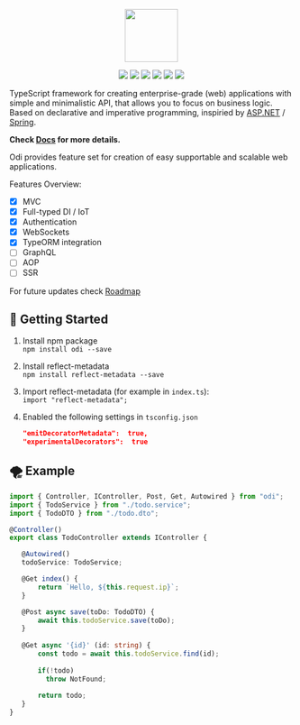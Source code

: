 <p align="center"> <img src="https://i.imgur.com/4Zf3O35.png" height="94"/> </p>

<p align="center"> 
	<img src="https://img.shields.io/npm/v/odi.svg" /> 
	<img src="https://img.shields.io/github/license/Odi-ts/Odi.svg" /> 
	<img src="https://img.shields.io/depfu/Odi-ts/odi.svg" />
	<img src="https://img.shields.io/github/last-commit/Odi-ts/Odi.svg" />
	<img src="https://travis-ci.com/Odi-ts/odi.svg?branch=master" />
	<a href="https://gitter.im/odiland/community" target="_blank">
		<img src="https://img.shields.io/gitter/room/nwjs/nw.js.svg" />
	</a>
</p>

TypeScript framework for creating enterprise-grade (web) applications with simple and minimalistic API, that allows you to focus on business logic. Based on declarative and imperative programming, inspiried by [ASP.NET](https://www.asp.net/) / [Spring](https://spring.io/). 

**Check [Docs](https://odi.gitbook.io/core/basics/getting-started) for more details.**

Odi provides feature set for creation of easy supportable and scalable web applications.

Features Overview:
 - [x] MVC
 - [x] Full-typed DI / IoT
 - [x] Authentication
 - [x] WebSockets
 - [x] TypeORM integration
 - [ ] GraphQL
 - [ ] AOP
 - [ ] SSR
 
For future updates check [Roadmap](https://github.com/Odi-ts/Odi/wiki/Roadmap)
 
## 🚀 Getting Started 
1. Install npm package<br/>
  `npm install odi --save`

2. Install reflect-metadata <br/>
	 `npm install reflect-metadata --save`
	
3. Import reflect-metadata (for example in  `index.ts`):<br/>
	 `import "reflect-metadata";`
	
4. Enabled the following settings in `tsconfig.json`
	```json
	"emitDecoratorMetadata":  true, 
	"experimentalDecorators":  true
	```

	
 ## 🌪 Example
 ```typescript
import { Controller, IController, Post, Get, Autowired } from "odi";
import { TodoService } from "./todo.service";
import { TodoDTO } from "./todo.dto";

@Controller()
export class TodoController extends IController {

    @Autowired()
    todoService: TodoService;

    @Get index() {
        return `Hello, ${this.request.ip}`;
    }

    @Post async save(toDo: TodoDTO) {
        await this.todoService.save(toDo);
    }
    
    @Get async '{id}' (id: string) {
        const todo = await this.todoService.find(id);
        
        if(!todo) 
          throw NotFound;
        
        return todo;
    }
}
 ```
